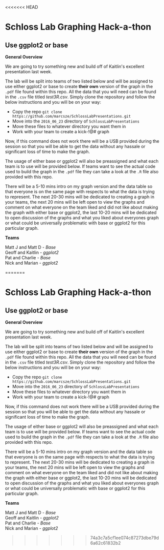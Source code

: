 <<<<<<< HEAD
# Schloss Lab Graphing Hack-a-thon
## Use ggplot2 or base


**General Overview**

We are going to try something new and build off of Kaitlin's excellent presentation last week.
    
The lab will be split into teams of two listed below and will be assigned to use either ggplot2 or base to create **their own** version of the graph in the `.pdf` file found within this repo.  All the data that you will need can be found in the `.csv` file titled *test3R.csv*.  Simply clone the repository and follow the below instructions and you will be on your way:
  
*   Copy the repo  ```git clone https://github.com/marcsze/SchlossLabPresentations.git```
*   Move into the `2016_06_23` directory of `SchlossLabPresentations`
*   Move these files to whatever directory you want them in
*   Work with your team to create a kick-!@# graph

Now, if this command does not work there will be a USB provided during the session so that you will be able to get the data without any hassale or significant loss of time to make the graph.
  
The usage of either base or ggplot2 will also be preassigned and what each team is to use will be provided below.  If teams want to see the actual code used to build the graph in the  `.pdf` file they can take a look at the `.R` file also provided with this repo.  
  
There will be a 5-10 mins intro on my graph version and the data table so that everyone is on the same page with respects to what the data is trying to represent.  The next 20-30 mins will be dedicated to creating a graph in your teams, the next 20 mins will be left open to view the graphs and comment on what everyone on the team liked and did not like about making the graph with either base or ggplot2, the last 10-20 mins will be dedicated to open discussion of the graphs and what you liked about everyones graph or what could be universally problematic with base or ggplot2 for this particular graph.


**Teams**

Matt J and Matt D - *Base*  
Geoff and Kaitlin - *ggplot2*  
Pat and Charlie - *Base*  
Nick and Marian - *ggplot2*  



   
=======
# Schloss Lab Graphing Hack-a-thon
## Use ggplot2 or base


**General Overview**

We are going to try something new and build off of Kaitlin's excellent presentation last week.
    
The lab will be split into teams of two listed below and will be assigned to use either ggplot2 or base to create **their own** version of the graph in the `.pdf` file found within this repo.  All the data that you will need can be found in the `.csv` file titled *test3R.csv*.  Simply clone the repository and follow the below instructions and you will be on your way:
  
*   Copy the repo  ```git clone https://github.com/marcsze/SchlossLabPresentations.git```
*   Move into the `2016_06_23` directory of `SchlossLabPresentations`
*   Move these files to whatever directory you want them in
*   Work with your team to create a kick-!@# graph

Now, if this command does not work there will be a USB provided during the session so that you will be able to get the data without any hassale or significant loss of time to make the graph.
  
The usage of either base or ggplot2 will also be preassigned and what each team is to use will be provided below.  If teams want to see the actual code used to build the graph in the  `.pdf` file they can take a look at the `.R` file also provided with this repo.  
  
There will be a 5-10 mins intro on my graph version and the data table so that everyone is on the same page with respects to what the data is trying to represent.  The next 20-30 mins will be dedicated to creating a graph in your teams, the next 20 mins will be left open to view the graphs and comment on what everyone on the team liked and did not like about making the graph with either base or ggplot2, the last 10-20 mins will be dedicated to open discussion of the graphs and what you liked about everyones graph or what could be universally problematic with base or ggplot2 for this particular graph.


**Teams**

Matt J and Matt D - *Base*  
Geoff and Kaitlin - *ggplot2*  
Pat and Charlie - *Base*  
Nick and Marian - *ggplot2*  








   
>>>>>>> 74a3c7a5cf1ee074c87273dbe79d6a62c61832b2

